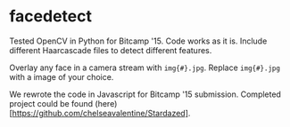 # facedetect
Tested OpenCV in Python for Bitcamp '15. Code works as it is. Include different Haarcascade files to detect different features.

Overlay any face in a camera stream with `img{#}.jpg`. Replace `img{#}.jpg` with a image of your choice.

We rewrote the code in Javascript for Bitcamp '15 submission. Completed project could be found (here)[https://github.com/chelseavalentine/Stardazed].
